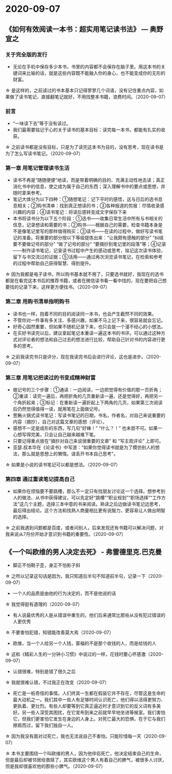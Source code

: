 # 2020-09-07

## 《如何有效阅读一本书：超实用笔记读书法》 — 奥野宣之

### 关于完全版的发行

* 无论在手机中保存多少本书，书里的内容都不会保存在脑子里。用这本书的关键词来比喻的话，就是这些内容既不能融入你的身心，也不能变成你的无形的财富。

☆ 是这样的，之前读过的书本基本只记得寥寥几个词语，没有记住重点内容，如果做了读书笔记，直接翻笔记就好，不用找整本书籍，浪费时间。（2020-09-07）

### 前言

* “一味读下去”等于没有读过。
* 我们最需要铭记于心的关于读书的基本目标：读完每一本书，都能有扎实的收获。

☆ 之前读书都是没有目标，只是为了读完这本书为目的，没有思考，现在读书是为了怎么写读书笔记。（2020-09-07）

### 第一章 用笔记管理读书生活

* 读书不再是“随随便便”地读，而是带着明确的目的、充满主动性地去读；真正消化书中的信息，使之成为属于自己的东西；深入理解书中的要点或思想，并随时拿来参考。
* 笔记大体分为以下四种：①随想笔记：记下平时的感悟，这与日后的选书息息相关；②购书清单：找到真正想读的书；③各种报道的剪报：尽情收录感兴趣的内容；④读书笔记：将读后感转变成文字保存下来
* 本书将读书分为以下五个阶段：①选书——收集日常生活中所有与书相关的信息，记录想读和需要的书；②购书——根据自己的需要，检查书籍本身是不是像笔记里写的那样值得购买；③读书——在读的过程中，做好写读书笔记的准备。将重要的部分按以下等级提炼出来：“让我颇有感触的部分” “纠结要不要做记号的部分” “做了记号的部分” “要摘抄到笔记里的段落”等；④记录——制作读书笔记，记录读书过程中产生的感动或思考，铭记这次读书体验，留下与书交流过的证据；⑤活用——通过再次浏览读书笔记，在检索和参考的过程中帮助自己获得智慧、得到提升。

☆ 因为我都是电子读书，所以购书基本就不用了，只要选书就好，我现在的选书都是在看完这本书后的推荐书籍，或者在微信读书看一看中找的，现在要把自己想要找的记录下来，这样更方便找书。（2020-09-07）

### 第二章 用购书清单指明购书

* 读书也一样，抱着不同的目的阅读同一本书，也会产生截然不同的效果。
* 不管你对一件事有多关注、多感兴趣，如果不马上记下来，很容易就会忘记。
* 好奇心固然重要，但如果不随机记录下来，也只会是一个漫不经心的小想法。
* 在买好书读完以后，建议拿起笔记本重读一遍这本书的书评。可以通过这种方式对评论者的想法和自己过去的想法进行比较，帮助自己针对书的内容进行更多的思考。

☆ 之前我读完书只是评分，现在我读完书后会进行评论，这也是进步。（2020-09-07）

### 第三章 用笔记把读过的书变成精神财富

* 做记号的三个步骤：①通读：一边阅读，一边把觉得有价值的那一页折角；②重读：读完一遍后，再把折角的几页重新读一遍，还是觉得好，再把另一个角折起来；③标记：在重新读一遍折起上下两角的几页，如果第三次阅读后仍然觉得值得一读，就用笔在上面做记号。
* 葱鲔火锅式读书笔记：写读书笔记的日期，书名，作者名，对自己来说重要的内容（摘抄），自己对这篇文章的感想（评论）。
* 感想不一定是成形的东西，写几句“好棒！” “什么？！” 也未尝不可。如果一心想写得完美，只会让自己越来越难下笔。
* 只要记得重点放在“摘抄对自己来说很重要的文章” 和 “写主观评论” 上即可。
* 亚瑟.叔本华在《论读书》中写道：“如果你觉得读书就是为了模仿别人的想法，那么就是思想上的懒惰。请丢开书本自己思考”。

☆ 如果是小说的读书笔记可以都是想法。（2020-09-07）

### 第四章 通过重读笔记提高自己

* 如果你在烦恼要不要跳槽，那么不一定只有找朋友讨论这一个选择。想参考别人的做法、从书中获得建议，可以先定好“跳槽”“职业规划”“职场选择”“工作方法”这几个主题，选择三本中意的书来阅读。熟读之后边做读书笔记边思考，最后得出结论。这个方法和找熟人商量相比更有说服力，更容易让人做出明智的选择。

☆ 之前我遇到问题都是百度，或者问别人，后来发现还有书籍可以解决问题，对我来说从7月份开始才意识到书籍的重要性。（2020-09-07）

## 《一个叫欧维的男人决定去死》 - 弗雷德里克.巴克曼

* 脚正不怕鞋子歪，身正不怕影子斜

☆ 之所以记录这句话是因为，我只知道后半句不知道前半句，记录一下（2020-09-07）

* 一个人的品质是由他的行为决定的，而不是他说的话

☆ 我觉得挺有道理的（2020-09-07）

* 有人说最优秀的人是从错误中重生的，他们后来通常比那些从没有犯过错误的人更优秀

☆ 不要害怕犯错，知错能改善莫大焉（2020-09-07）

* 欧维，当一个人给另一个人钱，蒙福的不是那个收钱的人，而是给钱的人

☆ 这和《精彩人生的一分钟小习惯》中说过的一样，花钱时要心怀感激（2020-09-07）

* 认错很难，特别是错了很久之后

☆ 我就很难认错，不过我正在改变（2020-09-07）

* 死亡是一桩奇怪的事情。人们终其一生都在假装它并不存在，尽管这是生命的最大动机之一。我们其中一些人有足够时间认识死亡，他们得以活得更努力、更执着、更壮烈。有些人却要等到它真正逼近时才意识到它的反义词有多美好。另一些人深受其困扰，在它宣布到来之前就早早地坐进等候室。我们害怕它，但我们更害怕它发生在身边的人身上。对死亡最大的恐惧，在于它与我们擦肩而过，留下我们独自一人。

☆ 因为我没有面对过死亡，我也无法说自己不害怕，只能珍惜每一天（2020-09-07）

☆ 本书主要围绕一个叫欧维的男人，因为他伴侣死亡，他决定结束自己的生命，但是最后却被邻居给救赎了，其实欧维这个男人有着自己的脾气，被很多人讨厌，但是我却很喜欢他的那些小脾气。（2020-09-07）